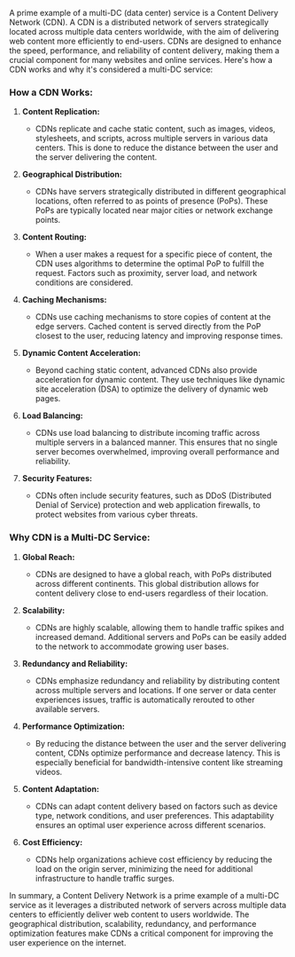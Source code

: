 A prime example of a multi-DC (data center) service is a Content Delivery Network (CDN). A CDN is a distributed network of servers strategically located across multiple data centers worldwide, with the aim of delivering web content more efficiently to end-users. CDNs are designed to enhance the speed, performance, and reliability of content delivery, making them a crucial component for many websites and online services. Here's how a CDN works and why it's considered a multi-DC service:

### How a CDN Works:

1. **Content Replication:**
   - CDNs replicate and cache static content, such as images, videos, stylesheets, and scripts, across multiple servers in various data centers. This is done to reduce the distance between the user and the server delivering the content.

2. **Geographical Distribution:**
   - CDNs have servers strategically distributed in different geographical locations, often referred to as points of presence (PoPs). These PoPs are typically located near major cities or network exchange points.

3. **Content Routing:**
   - When a user makes a request for a specific piece of content, the CDN uses algorithms to determine the optimal PoP to fulfill the request. Factors such as proximity, server load, and network conditions are considered.

4. **Caching Mechanisms:**
   - CDNs use caching mechanisms to store copies of content at the edge servers. Cached content is served directly from the PoP closest to the user, reducing latency and improving response times.

5. **Dynamic Content Acceleration:**
   - Beyond caching static content, advanced CDNs also provide acceleration for dynamic content. They use techniques like dynamic site acceleration (DSA) to optimize the delivery of dynamic web pages.

6. **Load Balancing:**
   - CDNs use load balancing to distribute incoming traffic across multiple servers in a balanced manner. This ensures that no single server becomes overwhelmed, improving overall performance and reliability.

7. **Security Features:**
   - CDNs often include security features, such as DDoS (Distributed Denial of Service) protection and web application firewalls, to protect websites from various cyber threats.

### Why CDN is a Multi-DC Service:

1. **Global Reach:**
   - CDNs are designed to have a global reach, with PoPs distributed across different continents. This global distribution allows for content delivery close to end-users regardless of their location.

2. **Scalability:**
   - CDNs are highly scalable, allowing them to handle traffic spikes and increased demand. Additional servers and PoPs can be easily added to the network to accommodate growing user bases.

3. **Redundancy and Reliability:**
   - CDNs emphasize redundancy and reliability by distributing content across multiple servers and locations. If one server or data center experiences issues, traffic is automatically rerouted to other available servers.

4. **Performance Optimization:**
   - By reducing the distance between the user and the server delivering content, CDNs optimize performance and decrease latency. This is especially beneficial for bandwidth-intensive content like streaming videos.

5. **Content Adaptation:**
   - CDNs can adapt content delivery based on factors such as device type, network conditions, and user preferences. This adaptability ensures an optimal user experience across different scenarios.

6. **Cost Efficiency:**
   - CDNs help organizations achieve cost efficiency by reducing the load on the origin server, minimizing the need for additional infrastructure to handle traffic surges.

In summary, a Content Delivery Network is a prime example of a multi-DC service as it leverages a distributed network of servers across multiple data centers to efficiently deliver web content to users worldwide. The geographical distribution, scalability, redundancy, and performance optimization features make CDNs a critical component for improving the user experience on the internet.
